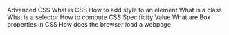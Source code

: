 Advanced CSS
What is CSS
How to add style to an element
What is a class
What is a selector
How to compute CSS Specificity Value
What are Box properties in CSS
How does the browser load a webpage
